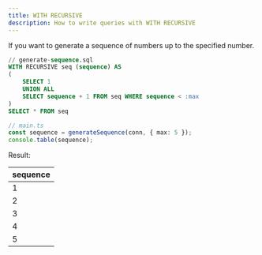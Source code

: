 ```yaml
---
title: WITH RECURSIVE
description: How to write queries with WITH RECURSIVE
---
```


If you want to generate a sequence of numbers up to the specified number.

```sql
// generate-sequence.sql
WITH RECURSIVE seq (sequence) AS
(
    SELECT 1
    UNION ALL
    SELECT sequence + 1 FROM seq WHERE sequence < :max
)
SELECT * FROM seq
```

```ts
// main.ts
const sequence = generateSequence(conn, { max: 5 });
console.table(sequence);
```

Result:

| sequence |
| -------- |
| 1        |
| 2        |
| 3        |
| 4        |
| 5        |
